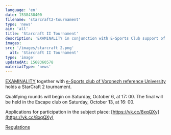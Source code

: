 ```yaml
---
language: 'en'
date: 1538438400
filename: 'starcraft2-tournament'
type: 'news'
aim: 'all'
title: 'Starcraft II Tournament'
description: 'EXAMINALITY in conjunction with E-Sports Club support of Voronezh University is holding a tournament for StarCraft II.'
images:
src: '/images/starcraft 2.png'
  alt: 'Starcraft II Tournament'
type: 'image'
updatedAt: 1568360578
materialType: 'news'
---
```

[EXAMINALITY](https://vk.com/examinality) together with [e-Sports club of Voronezh reference University](https://vk.com/vgtu_esports) holds a StarCraft 2 tournament.

Qualifying rounds will begin on Saturday, October 6, at 17: 00. The final will be held in the Escape club on Saturday, October 13, at 16: 00.

Applications for participation in the subject place: [https://vk.cc/8xqQXy](https://vk.cc/8xqQXy)

[Regulations](https://vk.com/doc24974484_476894341?hash=e427f52d631dd19fa2&dl=ee01f40bea1de25f25)

